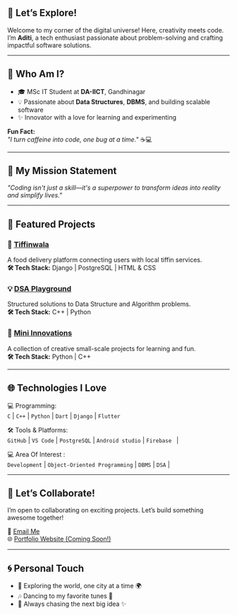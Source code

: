 ## 🚀 Let’s Explore!
Welcome to my corner of the digital universe! Here, creativity meets code. I’m **Aditi**, a tech enthusiast passionate about problem-solving and crafting impactful software solutions.  

---

## 🌌 Who Am I?
- 🎓 MSc IT Student at **DA-IICT**, Gandhinagar  
- 💡 Passionate about **Data Structures**, **DBMS**, and building scalable software  
- ✨ Innovator with a love for learning and experimenting  

**Fun Fact:**  
_"I turn caffeine into code, one bug at a time."_ ☕💻  

---

## 🔮 My Mission Statement
*"Coding isn't just a skill—it's a superpower to transform ideas into reality and simplify lives."*  

---

## 🎯 Featured Projects

### 🥗 [Tiffinwala](#)
A food delivery platform connecting users with local tiffin services.  
**🛠️ Tech Stack:** Django | PostgreSQL | HTML & CSS  

### 💡 [DSA Playground](#)
Structured solutions to Data Structure and Algorithm problems.  
**🛠️ Tech Stack:** C++ | Python  

### 🔧 [Mini Innovations](#)
A collection of creative small-scale projects for learning and fun.  
**🛠️ Tech Stack:** Python | C++   

---

## 🌐 Technologies I Love
💻 Programming:  
`C` | `C++` | `Python` | `Dart` | `Django` | `Flutter` 

🛠️ Tools & Platforms:  
`GitHub` | `VS Code` | `PostgreSQL`  | `Android studio` | `Firebase ` | 

💻 Area Of Interest :  
`Development` | `Object-Oriented Programming` | `DBMS` | `DSA` |

---

## 🎨 Let’s Collaborate!
I’m open to collaborating on exciting projects. Let’s build something awesome together!  

📧 [Email Me](mailto:shuklaaditi02004@gmail.com)  
🌐 [Portfolio Website (Coming Soon!)](#)  

---

## 🌀 Personal Touch

- 🧭 Exploring the world, one city at a time 🌍  
- 🎶 Dancing to my favorite tunes 🎵  
- 🌈 Always chasing the next big idea ✨  
